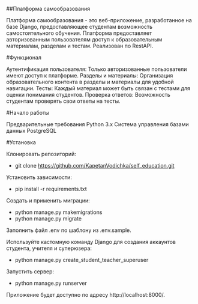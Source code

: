##Платформа самообразования

Платформа самообразования - это веб-приложение, разработанное на базе Django, предоставляющее студентам возможность
самостоятельного обучения. Платформа предоставляет авторизованным пользователям доступ к образовательным материалам,
разделам и тестам. Реализован по RestAPI.

#Функционал

Аутентификация пользователя: Только авторизованные пользователи имеют доступ к платформе.
Разделы и материалы: Организация образовательного контента в разделы и материалы для удобной навигации.
Тесты: Каждый материал может быть связан с тестами для оценки понимания студентов.
Проверка ответов: Возможность студентам проверять свои ответы на тесты.

#Начало работы

Предварительные требования
Python 3.x
Система управления базами данных PostgreSQL

#Установка

Клонировать репозиторий:
 - git clone https://github.com/KapetanVodichka/self_education.git

Установить зависимости:
 - pip install -r requirements.txt

Создать и применить миграции:
 - python manage.py makemigrations
 - python manage.py migrate

Заполнить файл .env по шаблону из .env.sample.

Используйте кастомную команду Django для создания аккаунтов студента, учителя и суперюзера:
 - python manage.py create_student_teacher_superuser

Запустить сервер:
 - python manage.py runserver

Приложение будет доступно по адресу http://localhost:8000/.
